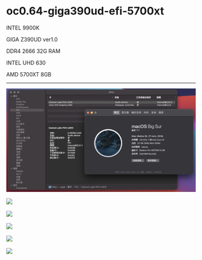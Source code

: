 # oc0.64-giga390ud-efi-5700xt

INTEL 9900K

GIGA Z390UD ver1.0

DDR4 2666 32G RAM

INTEL UHD 630

AMD 5700XT 8GB

-----------------------

![](https://raw.githubusercontent.com/shayinqi/Hackintosh-opencore-giga-z390ud-efi-5700xt/master/photo/bigsur.png)

![](https://github.com/shayinqi/oc0.61-giga390ud-efi-5700xt/blob/master/photo/config5700xt.png)

![](https://github.com/shayinqi/oc0.61-giga390ud-efi-5700xt/blob/master/photo/5700xt01.png)

![](https://github.com/shayinqi/oc0.61-giga390ud-efi-5700xt/blob/master/photo/5700xt02.png)

![](https://github.com/shayinqi/oc0.61-giga390ud-efi-5700xt/blob/master/photo/scores.png)

![](https://github.com/shayinqi/oc0.61-giga390ud-efi-5700xt/blob/master/photo/mScore.png)

